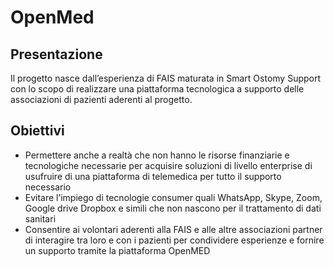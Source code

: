 # OpenMed

## Presentazione

Il progetto nasce dall’esperienza di FAIS maturata in Smart Ostomy Support con lo scopo di realizzare una piattaforma tecnologica a supporto delle associazioni di pazienti aderenti al progetto.

## Obiettivi

- Permettere anche a realtà che non hanno le risorse finanziarie e tecnologiche necessarie per acquisire soluzioni di livello enterprise di usufruire di una piattaforma di telemedica per tutto il supporto necessario
- Evitare l’impiego di tecnologie consumer quali WhatsApp, Skype, Zoom, Google drive Dropbox e simili che non nascono per il trattamento di dati sanitari
- Consentire ai volontari aderenti alla FAIS e alle altre associazioni partner di interagire tra loro e con i pazienti per condividere esperienze e fornire un supporto tramite la piattaforma OpenMED
